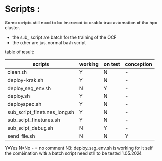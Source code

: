 # Scripts : 

Some scripts still need to be improved to enable true automation of the hpc cluster. 
* the sub_ script are batch for the training of the OCR
* the other are just normal bash script 

table of result: 

| scripts                      | working | on test | conception |
|------------------------------|---------|---------|------------|
| clean.sh                     | Y       | N       | -          |
| deploy-krak.sh               | Y       | N       | -          |
| deploy_seg_env.sh            | N       | Y       | -          |
| deploy.sh                    | Y       | N       | -          |
| deployspec.sh                | Y       | N       | -          |
| sub_script_finetunes_long.sh | Y       | N       | -          |
| sub_scipt_finetunes.sh       | Y       | N       | -          |
| sub_scipt_debug.sh           | N       | Y       | -          |
| send_file.sh                 | N       | N       |Y           |
Y=Yes
N=No
\- = no comment
NB: deploy_seg_env.sh  is working for it self the combination with a batch script need still to be tested
1.05.2024
